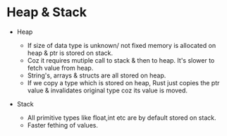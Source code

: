# Heap & Stack
- Heap
  - If size of data type is unknown/ not fixed memory is allocated on heap & ptr is stored on stack.
  - Coz it requires mutiple call to stack & then to heap. It's slower to fetch value from heap. 
  - String's, arrays & structs are all stored on heap.
  - If we copy a type which is stored on heap, Rust just copies the ptr value & invalidates original type coz its value is moved. 

- Stack
  - All primitive types like float,int etc are by default stored on stack. 
  - Faster fething of values.



  




